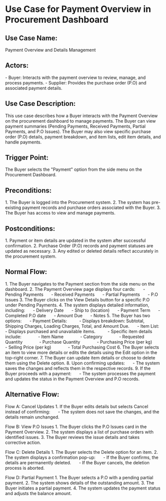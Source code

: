 ﻿# **Use Case for Payment Overview in Procurement Dashboard**
## **Use Case Name:**
Payment Overview and Details Management
## **Actors:**
\- Buyer: Interacts with the payment overview to review, manage, and process payments.
\- Supplier: Provides the purchase order (P.O) and associated payment details.
## **Use Case Description:**
This use case describes how a Buyer interacts with the Payment Overview on the procurement dashboard to manage payments. The Buyer can view payment summaries (Pending Payments, Received Payments, Partial Payments, and P.O Issues). The Buyer may also view specific purchase order (P.O) details, payment breakdown, and item lists, edit item details, and handle payments.
## **Trigger Point:**
The Buyer selects the "Payment" option from the side menu on the Procurement Dashboard.
## **Preconditions:**
1\. The Buyer is logged into the Procurement system.
2\. The system has pre-existing payment records and purchase orders associated with the Buyer.
3\. The Buyer has access to view and manage payments.
## **Postconditions:**
1\. Payment or item details are updated in the system after successful confirmation.
2\. Purchase Order (P.O) records and payment statuses are updated as necessary.
3\. Any edited or deleted details reflect accurately in the procurement system.
## **Normal Flow:**
1\. The Buyer navigates to the Payment section from the side menu on the dashboard.
2\. The Payment Overview page displays four cards:
`   `- Pending Payments
`   `- Received Payments
`   `- Partial Payments
`   `- P.O Issues
3\. The Buyer clicks on the View Details button for a specific P.O under Pending Payments.
4\. The system displays detailed information, including:
`   `- Delivery Date
`   `- Ship to (location)
`   `- Payment Term
`   `- Completed P.O date
`   `- Amount Due
`   `- Notes
5\. The Buyer has two options:
`   `- Payment Details:
`     `- Displays breakdown: Subtotal, Shipping Charges, Loading Charges, Total, and Amount Due.
`   `- Item List:
`     `- Displays purchased and unavailable items.
`     `- Specific item details include:
`       `- Item Name
`       `- Category
`       `- Requested Quantity
`       `- Purchase Quantity
`       `- Purchasing Price (per kg)
`       `- Selling Price (per kg)
`       `- Total Purchasing Cost
6\. The Buyer selects an item to view more details or edits the details using the Edit option in the top-right corner.
7\. The Buyer can update item details or choose to delete them using the Delete option.
8\. Upon confirming updates:
`   `- The system saves the changes and reflects them in the respective records.
9\. If the Buyer proceeds with a payment:
`   `- The system processes the payment and updates the status in the Payment Overview and P.O records.
## **Alternative Flow:**
Flow A: Cancel Updates
1\. If the Buyer edits details but selects Cancel instead of confirming:
`   `- The system does not save the changes, and the details remain unchanged.

Flow B: View P.O Issues
1\. The Buyer clicks the P.O Issues card in the Payment Overview.
2\. The system displays a list of purchase orders with identified issues.
3\. The Buyer reviews the issue details and takes corrective action.

Flow C: Delete Details
1\. The Buyer selects the Delete option for an item.
2\. The system displays a confirmation pop-up:
`   `- If the Buyer confirms, the details are permanently deleted.
`   `- If the Buyer cancels, the deletion process is aborted.

Flow D: Partial Payment
1\. The Buyer selects a P.O with a pending partial payment.
2\. The system shows details of the outstanding amount.
3\. The Buyer initiates a partial payment.
4\. The system updates the payment status and adjusts the balance amount.
